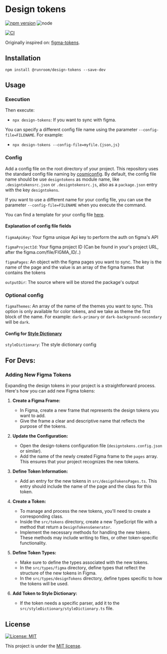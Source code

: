 # Design tokens

[![npm version](https://img.shields.io/npm/v/@runroom/design-tokens.svg)](https://www.npmjs.com/package/@runroom/design-tokens)
![node](https://img.shields.io/node/v/@runroom/design-tokens.svg)

[![CI](https://github.com/Runroom/design-tokens/actions/workflows/ci.yaml/badge.svg)](https://github.com/Runroom/design-tokens/actions/workflows/ci.yaml)

Originally inspired on: [figma-tokens](https://github.com/klaufel/figma-tokens).

## Installation

`npm install @runroom/design-tokens --save-dev`

## Usage

### Execution

Then execute:

- `npx design-tokens`: If you want to sync with figma.

You can specify a different config file name using the parameter `--config-file=FILENAME`. For
example:

- `npx design-tokens --config-file=myfile.{json,js}`

### Config

Add a config file on the root directory of your project. This repository uses the standard config file naming
by [cosmiconfig](https://www.npmjs.com/package/cosmiconfig).
By default, the config file name should be use `designtokens` as module name, like `.designtokensrc.json`
or `.designtokensrc.js`, also as a `package.json` entry with the key `designtokens`.

If you want to use a different name for your config file, you can use the parameter `--config-file=FILENAME` when you
execute the command.

You can find a template for your config file [here](.template-designtokensrc.json).

#### Explanation of config file fields

`figmaApiKey`: Your figma unique Api key to perform the auth on figma's API

`figmaProjectId`: Your figma project ID (Can be found in your's project URL, after the figma.com/file/FIGMA_ID/..)

`figmaPages`: An object with the figma pages you want to sync. The key is the name of the page and the value is an
array of the figma frames that contains the tokens

`outputDir`: The source where will be stored the package's output

### Optional config

`figmaThemes`: An array of the name of the themes you want to sync. This option is only available for color tokens, and
we take as theme the first block of the name. For example: `dark-primary` or `dark-background-secondary` will be `dark`.

#### Config for [Style Dictionary](https://amzn.github.io/style-dictionary/#/config)

`styleDictionary`: The style dictionary config

## For Devs:

### Adding New Figma Tokens

Expanding the design tokens in your project is a straightforward process. Here's how you can add new Figma tokens:

1. **Create a Figma Frame:**
    - In Figma, create a new frame that represents the design tokens you want to add.
    - Give the frame a clear and descriptive name that reflects the purpose of the tokens.

2. **Update the Configuration:**
    - Open the design-tokens configuration file (`designtokens.config.json` or similar).
    - Add the name of the newly created Figma frame to the `pages` array. This ensures that your project recognizes the
      new tokens.

3. **Define Token Information:**
    - Add an entry for the new tokens in `src/designTokensPages.ts`. This entry should include the name of the page and
      the class for this token.

4. **Create a Token:**
    - To manage and process the new tokens, you'll need to create a corresponding class.
    - Inside the `src/tokens` directory, create a new TypeScript file with a method that return
      a `DesignTokensGenerator`.
    - Implement the necessary methods for handling the new tokens. These methods may include writing to
      files, or other token-specific functionality.

5. **Define Token Types:**
    - Make sure to define the types associated with the new tokens.
    - In the `src/types/figma` directory, define types that reflect the structure of the new tokens in Figma.
    - In the `src/types/designTokens` directory, define types specific to how the tokens will be used.

6. **Add Token to Style Dictionary:**
    - If the token needs a specific parser, add it to the `src/styleDictionary/styleDictionary.ts` file.

## License

[![License: MIT](https://img.shields.io/badge/License-MIT-yellow.svg)](https://opensource.org/licenses/MIT)

This project is under the [MIT license](LICENSE).
